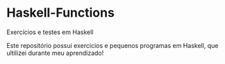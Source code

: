 # Haskell-Functions
Exercícios e testes em Haskell

Este repositório possui exercicios e pequenos programas em Haskell, que ultilizei durante meu aprendizado!
